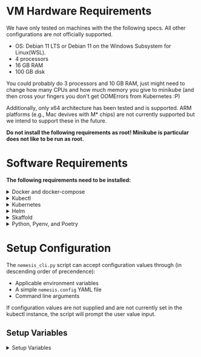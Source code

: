 # VM Hardware Requirements
We have only tested on machines with the the following specs. All other configurations are not officially supported.

 * OS: Debian 11 LTS or Debian 11 on the Windows Subsystem for Linux(WSL).
 * 4 processors
 * 16 GB RAM
 * 100 GB disk

You could probably do 3 processors and 10 GB RAM, just might need to change how many CPUs and how much memory you give to minikube (and then cross your fingers you don't get OOMErrors from Kubernetes :P)

Additionally, only x64 architecture has been tested and is supported. ARM platforms (e.g., Mac devives with M* chips) are not currently supported but we intend to support these in the future.

**Do not install the following requirements as root! Minikube is particular does not like to be run as root.**

# Software Requirements
**The following requirements need to be installed:**

<details>
<summary>
Docker and docker-compose
</summary>

**Purpose:** Skaffold uses docker to build container images

 Install [Docker Desktop](https://www.docker.com/products/docker-desktop/) on your machine or [install docker/docker-compose with the following commands:](https://docs.docker.com/engine/install/ubuntu/#install-using-the-convenience-script):
```bash
sudo apt-get update
sudo apt-get install curl
sudo mkdir /etc/apt/keyrings/ 2>/dev/null
curl -fsSL https://get.docker.com -o get-docker.sh
sudo sh get-docker.sh

sudo apt-get install docker-compose

# Allow your user to run docker w/o being root, and then logout and back in
sudo usermod -aG docker <user>
```
**Validation:** `docker ps` should work as a non-root user.
</details>

<details>
<summary>
Kubectl
</summary>

**Purpose:** CLI tool to interact with Kubernetes.
Instructions found here: https://kubernetes.io/docs/tasks/tools/install-kubectl-linux/
```bash
sudo apt-get update
sudo apt-get install -y apt-transport-https curl --yes
echo "deb [signed-by=/etc/apt/keyrings/kubernetes.gpg] https://apt.kubernetes.io/ kubernetes-xenial main" | sudo tee /etc/apt/sources.list.d/kubernetes.list
curl -fsSL https://packages.cloud.google.com/apt/doc/apt-key.gpg | sudo gpg --dearmor -o /etc/apt/keyrings/kubernetes.gpg
curl -fsSL https://packages.cloud.google.com/apt/doc/apt-key.gpg | sudo gpg --dearmor -o /etc/apt/keyrings/kubernetes-archive-keyring.gpg
sudo apt-get update
sudo apt-get install -y kubectl
```
**Validation:** `kubectl` should display the tool's usage. Once a Kubernetes cluster is running, `kubectl get pods -A` should show some kubernetes-related pods running.
</details>

<details>
<summary>
Kubernetes
</summary>

**Purpose:** Infrastructure for running/managing containerized application.

Install Minikube or enable Kubernetes on Docker Desktop. Install Minikube (at least v1.26.1) by running [the following commands](https://minikube.sigs.k8s.io/docs/start/):
```bash
curl -LO https://storage.googleapis.com/minikube/releases/latest/minikube-linux-amd64
sudo install minikube-linux-amd64 /usr/local/bin/minikube
```

Configure the cluster with at a minimum of 3 CPUs and 10Gb of memory:
```
minikube config set memory 12288
minikube config set cpus 3
```

Then start minikube (you'll need to run this each time the system boots as minikube does not run as a service):
```
minikube start
```
**Validation:**
* `minikube status` should show that the Kubernetes services are running
* `minikube version` should show at least a version greater than v1.26.1


**Note 1 - (Optional) Authenticating to a docker registry**

Because Minikube's docker daemon runs on a different machine, you may want to configure it to authenticate to a docker registry (for example, to avoid [docker hub API limits](https://docs.docker.com/docker-hub/download-rate-limit/)). If you've authenticated to a docker registry on your local machine (e.g., [using an access token with dockerhub](https://docs.docker.com/docker-hub/access-tokens/)), you add the credential to Minikube using the following command and it will pull images using that cred:

```bash
kubectl create secret generic regcred --from-file=.dockerconfigjson=$(realpath ~/.docker/config.json) --type=kubernetes.io/dockerconfigjson
```

**Note 2 - (Optional) Minikube's docker daemon:**

Minikube creates a Linux VM that has its own docker daemon inside of it. To configure your host OS's docker CLI to use minikube's docker daemon, [see the instructions here](https://skaffold.dev/docs/environment/local-cluster/#minikube-has-a-separate-docker-daemon).


</details>

<details>
<summary>
Helm
 </summary>

**Purpose:** Like a package manager, but for Kubernetes stuff.

[Link to Helm's installation instructions.](https://helm.sh/docs/intro/install/#from-apt-debianubuntu)

```bash
curl https://baltocdn.com/helm/signing.asc | gpg --dearmor | sudo tee /usr/share/keyrings/helm.gpg > /dev/null
echo "deb [arch=$(dpkg --print-architecture) signed-by=/usr/share/keyrings/helm.gpg] https://baltocdn.com/helm/stable/debian/ all main" | sudo tee /etc/apt/sources.list.d/helm-stable-debian.list
sudo apt-get update
sudo apt-get install helm
```
**Validation:** `helm list` should work and not list any installed packages.
</details>

<details>
<summary>
Skaffold
</summary>

**Purpose:** Development tool used to auto deploy containers to a Kubernetes cluster anytime the code changes.

[Install Skaffold v1.39.2 with this command](https://github.com/GoogleContainerTools/skaffold/releases/tag/v1.39.2):
```
# For Linux x86_64 (amd64)
curl -Lo skaffold "https://storage.googleapis.com/skaffold/releases/v2.2.0/skaffold-linux-amd64" && chmod +x skaffold && sudo mv skaffold /usr/local/bin

```
**Validation:** Running `skaffold` should print skaffold's help.
</details>

<details>
<summary>
Python, Pyenv, and Poetry
</summary>

## Install Pyenv
**Purpose:** Manages python environments in a sane way.

1. Install the [relevant prereqs specified by PyEnv](https://github.com/pyenv/pyenv/wiki#suggested-build-environment).
2. Installation:
```bash
curl https://pyenv.run | bash
```
3. After running the install script, add the following to `~/.bashrc`:
```bash
export PYENV_ROOT="$HOME/.pyenv"
export PATH="$PYENV_ROOT/bin:$PATH"
if command -v pyenv 1>/dev/null 2>&1; then
 eval "$(pyenv init --path)"
fi
eval "$(pyenv virtualenv-init -)"
```
4. Restart your shell
5. Install a version of Python and configure the version of Python to use globally on your machine
```bash
 pyenv install 3.11.2
 pyenv global 3.11.2
```

## Install Poetry
**Purpose:** Python package and dependency management tool.
```bash
python3 -c 'from urllib.request import urlopen; print(urlopen("https://install.python-poetry.org").read().decode())' | python3 -
```

Add the following to `~/.bashrc`:
```bash
PATH="$HOME/.local/bin:$PATH"
```

Restart your shell

## Install Poetry Environment for Artifact Submission
**Purpose:** Install the Poetry environment for ./scripts/submit_to_nemesis.sh

`./scripts/submit_to_nemesis.sh` uses code from a Nemesis module that needs its Poetry environment installed first.

```
poetry -C ./cmd/enrichment/ install
```

</details>


# Setup Configuration

The `nemesis_cli.py` script can accept configuration values through (in descending order of precendence):
- Applicable environment variables
- A simple `nemesis.config` YAML file
- Command line arguments

If configuration values are not supplied and are not currently set in the kubectl instance, the script will prompt the user value input.

## Setup Variables

<details>
<summary>
Setup Variables
</summary>

| Env Variable              | `nemesis.config` entry  | cli argument              | Description                                                                                |
| ------------------------- | ----------------------- | ------------------------- | ------------------------------------------------------------------------------------------ |
| AWS_REGION                | aws_region              | --aws_region              | The region for the AWS S3 bucket/KMS key                                                   |
| AWS_BUCKET                | aws_bucket              | --aws_bucket              | The AWS S3 bucket name                                                                     |
| AWS_KMS_AWS_KMS_KEY_ALIAS | aws_kms_key_alias       | --aws_kms_key_alias       | The alias of the AWS KMS key                                                               |
| AWS_ACCESS_KEY_ID         | aws_access_key_id       | --aws_access_key_id       | The AWS access key ID                                                                      |
| AWS_SECRET_KEY            | aws_secret_key          | --aws_secret_key          | The AWS secret key                                                                         |
| MINIO_ROOT_USER           | minio_root_user         | --minio_root_user         | The username for Minio (it not using AWS)                                                  |
| MINIO_ROOT_PASSWORD       | minio_root_password     | --minio_root_password     | The password for Minio (it not using AWS)                                                  |
| MINIO_STORAGE_SIZE        | minio_storage_size      | --minio_storage_size      | Storage size for Minio (e.g., 15Gi)                                                        |
| STORAGE_PROVIDER          | storage_provider        | --storage_provider        | Storage provider to use, either `minio` (default) or `aws`                                 |
| ASSESSMENT_ID             | assessment_id           | --assessment_id           | An ID for the assessment                                                                   |
| NEMESIS_HTTP_SERVER       | nemesis_http_server     | --nemesis_http_server     | The public HTTP server of the Nemesis server (for link creation)                           |
| LOG_LEVEL                 | log_level               | --log_level               | (optional) Python logging level. Possible values: DEBUG, INFO, WARNING, ERROR, CRITICAL    |
| DATA_EXPIRATION_DAYS      | data_expiration_days    | --data_expiration_days    | The number of days to set for data expiration (default 100)                                |
| DISABLE_SLACK_ALERTING    | DISABLE_SLACK_ALERTING  | --disable_slack_alerting  | Should slack alerting be disabled? Possible values: True/False                             |
| SLACK_CHANNEL             | slack_channel           | --slack_channel           | (optional) A Slack channel name for alerting, including the '#' (e.g., #nemesis)           |
| SLACK_WEBHOOK             | slack_webhook           | --slack_webhook           | (optional) A Slack webhook for alerting                                                    |
| BASIC_AUTH_USER           | basic_auth_user         | --basic_auth_user         | The username for basic auth to the Nemesis endpoint (default: nemesis)                     |
| BASIC_AUTH_PASSWORD       | basic_auth_password     | --basic_auth_password     | The basic auth password for the Nemesis  endpoit(default: random 24 characters)            |
| DASHBOARD_USER            | dashboard_user          | --dashboard_user          | The username for the main Nemesis dashboard                                                |
| DASHBOARD_PASSWORD        | dashboard_password      | --dashboard_password      | The password for the main Nemesis dashboard (default: random 24 characters)                |
| ELASTICSEARCH_USER        | elasticsearch_user      | --elasticsearch_user      | The username for elasticsearch/kibana (default: nemesis)                                   |
| ELASTICSEARCH_PASSWORD    | elasticsearch_password  | --elasticsearch_password  | The password for elasticsearch/kibana (default: random 24 characters)                      |
| GRAFANA_USER              | grafana_user            | --grafana_user            | The user for Grafana auth (default: nemesis)                                               |
| GRAFANA_PASSWORD          | grafana_password        | --grafana_password        | The password for Grafana auth (default: random 24 characters)                              |
| PGADMIN_EMAIL             | pgadmin_email           | --pgadmin_email           | "user@domain.local" email address to use to log into PgAmin (default: nemesis@nemesis.com) |
| PGADMIN_PASSWORD          | pgadmin_password        | --pgadmin_password        | The password for PgAmin (default: random 24 characters)                                    |
| POSTGRES_USER             | postgres_user           | --postgres_user           | The user for Postgres (default: nemesis)                                                   |
| POSTGRES_PASSWORD         | postgres_password       | --postgres_password       | The password for Postgres (default: random 24 characters)                                  |
| RABBITMQ_ADMIN_USER       | rabbitmq_admin_user     | --rabbitmq_admin_user     | Username for the RabbitMQ interface (default: nemesis)                                     |
| RABBITMQ_ADMIN_PASSWORD   | rabbitmq_admin_password | --rabbitmq_admin_password | Password for the RabbitMQ interface (default: random 24 characters)                        |
| RABBITMQ_ERLANG_COOKIE    | rabbitmq_erlang_cookie  | --rabbitmq_erlang_cookie  | Password to allow RabbitMQ nodes to communicate (default: random 24 characters)            |

</details>
